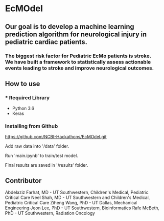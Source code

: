 # EcMOdel

## Our goal is to develop a machine learning prediction algorithm for neurological injury in pediatric cardiac patients.

### The biggest risk factor for Pediatric EcMo patients is stroke.  We have built a framework to statistically assess actionable events leading to stroke and improve neurological outcomes.  


## How to use
### * Required Library
 - Python 3.6
 - Keras
 
### Installing from Github

https://github.com/NCBI-Hackathons/EcMOdel.git

Add raw data into '/data' folder.

Run 'main.ipynb' to train/test model.

Final results are saved in '/results' folder.

## Contributor 

Abdelaziz Farhat, MD - UT Southwestern, Children's Medical, Pediatric Critical Care
Neel Shah, MD  - UT Southwestern and Children's Medical, Pediatric Critical Care
Ziheng Wang, PhD - UT Dallas, Mechanical Engineering
Jeon Lee, PhD - UT Southwestern, Bioinformatics
Rafe McBeth, PhD - UT Southwestern, Radiation Oncology
